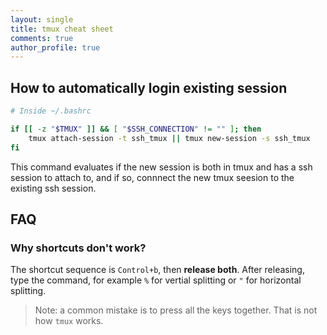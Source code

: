 ```yaml
---
layout: single
title: tmux cheat sheet
comments: true
author_profile: true
---
```


## How to automatically login existing session

```bash
# Inside ~/.bashrc

if [[ -z "$TMUX" ]] && [ "$SSH_CONNECTION" != "" ]; then
    tmux attach-session -t ssh_tmux || tmux new-session -s ssh_tmux
fi
```

This command evaluates if the new session is both in tmux and has a ssh session 
to attach to, and if so, connnect the new tmux seesion to the existing ssh session.

## FAQ

### Why shortcuts don't work?

The shortcut sequence is `Control+b`, then **release both**. After releasing, type the command, for example `%` for vertial splitting or `"` for horizontal splitting.

> Note: a common mistake is to press all the keys together. That is not how `tmux` works.
